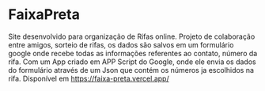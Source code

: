 # FaixaPreta
 Site desenvolvido para organização de Rifas online. Projeto de colaboração entre amigos, sorteio de rifas, os dados são salvos em um formulário google onde recebe todas as informações referentes ao contato, número da rifa.
Com um App criado em APP Script do Google, onde ele envia os dados do formulário através de um Json que contém os números ja escolhidos na rifa.
Disponível em https://faixa-preta.vercel.app/
